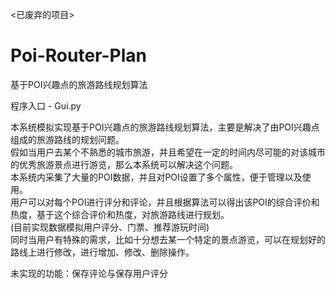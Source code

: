 <已废弃的项目>
# Poi-Router-Plan
基于POI兴趣点的旅游路线规划算法

程序入口 - Gui.py

本系统模拟实现基于POI兴趣点的旅游路线规划算法，主要是解决了由POI兴趣点组成的旅游路线的规划问题。 <br />
假如当用户去某个不熟悉的城市旅游，并且希望在一定的时间内尽可能的对该城市的优秀旅游景点进行游览，那么本系统可以解决这个问题。 <br />
本系统内采集了大量的POI数据，并且对POI设置了多个属性，便于管理以及使用。 <br />
用户可以对每个POI进行评分和评论，并且根据算法可以得出该POI的综合评价和热度，基于这个综合评价和热度，对旅游路线进行规划。 <br />
(目前实现数据模拟用户评分、门票、推荐游玩时间) <br />
同时当用户有特殊的需求，比如十分想去某一个特定的景点游览，可以在规划好的路线上进行修改，进行增加、修改、删除操作。 <br />

未实现的功能：保存评论与保存用户评分
